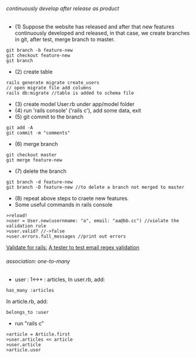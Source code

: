 ###### continuously develop after release as product
- (1) Suppose the website has released and after that new features continuously developed and released, in that case, we create branches in git, after test, merge branch to master.
```
git branch -b feature-new
git checkout feature-new
git branch
```

- (2) create table
```
rails generate migrate create_users
// open migrate file add columns
rails db:migrate //table is added to schema file
```
- (3) create model User.rb under app/model folder
- (4) run 'rails console' ('rails c'), add some data, exit
- (5) git commit to the branch
```
git add -A
git commit -m "comments"
```
- (6) merge branch
```
git checkout master
git merge feature-new
```
- (7) delete the branch
```
git branch -d feature-new
git branch -D feature-new //to delete a branch not merged to master
```

- (8) repeat above steps to craete new features.
- Some useful commands in rails console
```
>reload!
>user = User.new(usernmame: "a", email: "aa@bb.cc") //violate the validation rule
>user.valid? //->false
>user.errors.full_messages //print out errors
```
[Validate for rails:](https://guides.rubyonrails.org/active_record_validations.html)
[A tester to test email regex validation](https://rubular.com/)

###### association: one-to-many
- user : 1<->* : articles, 
In user.rb, add:  
```
has_many :articles
```
In article.rb, add: 
```
belongs_to :user
```
- run "rails c" 
```
>article = Article.first
>user.articles << article
>user.article
>article.user
```


